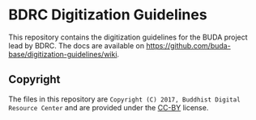 # BDRC Digitization Guidelines 

This repository contains the digitization guidelines for the BUDA project lead by BDRC. The docs are available on https://github.com/buda-base/digitization-guidelines/wiki.


## Copyright

The files in this repository are `Copyright (C) 2017, Buddhist Digital Resource Center` and are provided under the [CC-BY](https://creativecommons.org/licenses/by/4.0/) license.
